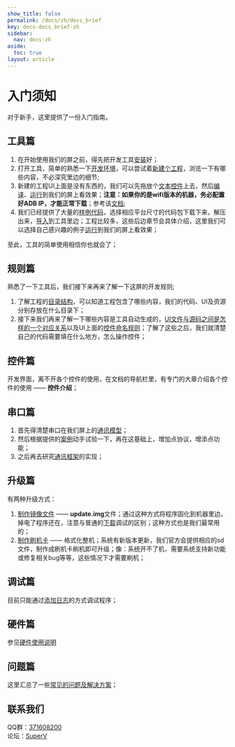 ```yaml
---
show_title: false
permalink: /docs/zh/docs_brief
key: docs-docs_brief-zh
sidebar:
  nav: docs-zh
aside:
  toc: true
layout: article
---
```

# 入门须知
对于新手，这里提供了一份入门指南。

## 工具篇
1. 在开始使用我们的屏之前，得先把开发工具[安装](download)好；
2. 打开工具，简单的熟悉一下[开发环境](flythings_ide_snapshot)，可以尝试着[新建个工程](new_flythings_project)，浏览一下有哪些内容，不必深究里边的细节;
3. 新建的工程UI上面是没有东西的，我们可以先拖放个[文本控件](textview)上去，然后[编译](how_to_compile_flythings)、[运行](run_project)到我们的屏上看效果；**注意：如果你的是wifi版本的机器，务必配置好ADB IP，才能正常下载**；参考该[文档](run_project);
4. 我们已经提供了大量的[样例代码](demo_download)，选择相应平台尺寸的代码包下载下来，解压出来，[导入](import_project)到工具里边；工程比较多，这些后边章节会具体介绍，这里我们可以选择自己感兴趣的例子[运行](run_project)到我们的屏上看效果； <br/>

至此，工具的简单使用相信你也就会了；

## 规则篇
熟悉了一下工具后，我们接下来再来了解一下这屏的开发规则; <br/>
1. 了解工程的[目录结构](project_structure)，可以知道工程包含了哪些内容，我们的代码、UI及资源分别存放在什么目录下；
2. 接下来我们再来了解一下哪些内容是工具自动生成的，[UI文件与源码之间是怎样的一个对应关系](ftu_and_source_relationships)以及UI上面的[控件命名规则](named_rule)；了解了这些之后，我们就清楚自己的代码需要填在什么地方，怎么操作控件；

## 控件篇
开发界面，离不开各个控件的使用，在文档的导航栏里，有专门的大章介绍各个控件的使用 —— **控件介绍**；

## 串口篇
1. 首先得清楚串口在我们屏上的[通讯模型](serial_introdoction)；
2. 然后根据提供的[案例](serial_example)动手试验一下，再在这基础上，增加点协议，增添点功能；
3. 之后再去研究[通讯框架](serial_framework)的实现；

## 升级篇
有两种升级方式：
1. [制作镜像文件](make_image) —— **update.img**文件；通过这种方式将程序固化到机器里边，掉电了程序还在，注意与普通的[下载](adb_debug)调试的区别；这种方式也是我们最常用的；
2. [制作刷机卡](sd_boot) —— 格式化整机；系统有新版本更新，我们官方会提供相应的sd文件，制作成刷机卡刷机即可升级；像：系统开不了机、需要系统支持新功能或修复相关bug等等，这些情况下才需要刷机；

## 调试篇
目前只能通过[添加日志](logcat)的方式调试程序；

## 硬件篇
参见[硬件使用说明](hardware)

## 问题篇
这里汇总了一些[常见的问题及解决方案](problems)；

## 联系我们
QQ群：[371608200](//shang.qq.com/wpa/qunwpa?idkey=da6e12d1773a7e55295a0accd2a46ad51aece61657fe55a2f8277f4cd91dc56a)<br/>
论坛：[SuperV](http://bbs.zkswe.com/forum.php)